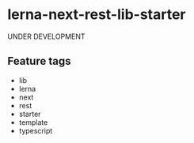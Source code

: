 # lerna-next-rest-lib-starter

UNDER DEVELOPMENT

## Feature tags

- lib
- lerna
- next
- rest
- starter
- template
- typescript
